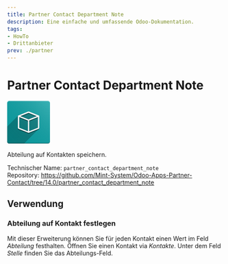 ```yaml
---
title: Partner Contact Department Note
description: Eine einfache und umfassende Odoo-Dokumentation.
tags:
- HowTo
- Drittanbieter
prev: ./partner
---
```

# Partner Contact Department Note
![icon_oms_box](attachments/icon_oms_box.png)

Abteilung auf Kontakten speichern. 

Technischer Name: `partner_contact_department_note`\
Repository: <https://github.com/Mint-System/Odoo-Apps-Partner-Contact/tree/14.0/partner_contact_department_note>

## Verwendung

### Abteilung auf Kontakt festlegen

Mit dieser Erweiterung können Sie für jeden Kontakt einen Wert im Feld *Abteilung* festhalten. Öffnen Sie einen Kontakt via *Kontakte*. Unter dem Feld *Stelle* finden Sie das Abteilungs-Feld.
